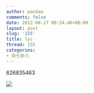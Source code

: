 ```yaml
---
author: pandao
comments: false
date: 2012-08-27 00:24:46+00:00
layout: post
slug: '155'
title: lyc
thread: 155
categories:
- 杂七杂八
---
```


626835463




![](http://ihalt-wordpress.stor.sinaapp.com/uploads/2012/10/626835463.jpg)
